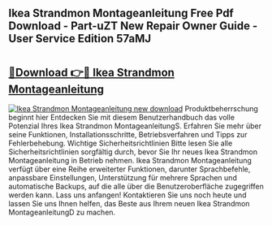 ## Ikea Strandmon Montageanleitung Free Pdf Download - Part-uZT New Repair Owner Guide - User Service Edition 57aMJ

# <h2><a href="http://df6wsr3.blite.top/?on=Ikea+Strandmon+Montageanleitung">🔗Download 👉🔴 Ikea Strandmon Montageanleitung</a></h2>

[![Ikea Strandmon Montageanleitung new download](https://i.imgur.com/lujVjoI.png)](http://df6wsr3.blite.top/?on=Ikea+Strandmon+Montageanleitung)
Produktbeherrschung beginnt hier Entdecken Sie mit diesem Benutzerhandbuch das volle Potenzial Ihres Ikea Strandmon MontageanleitungS. Erfahren Sie mehr über seine Funktionen, Installationsschritte, Betriebsverfahren und Tipps zur Fehlerbehebung. Wichtige Sicherheitsrichtlinien Bitte lesen Sie alle Sicherheitsrichtlinien sorgfältig durch, bevor Sie Ihr neues Ikea Strandmon Montageanleitung in Betrieb nehmen. Ikea Strandmon Montageanleitung verfügt über eine Reihe erweiterter Funktionen, darunter Sprachbefehle, anpassbare Einstellungen, Unterstützung für mehrere Sprachen und automatische Backups, auf die alle über die Benutzeroberfläche zugegriffen werden kann. Lass uns anfangen! Kontaktieren Sie uns noch heute und lassen Sie uns Ihnen helfen, das Beste aus Ihrem neuen Ikea Strandmon MontageanleitungD zu machen.
